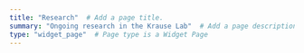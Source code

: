 ```yaml
---
title: "Research"  # Add a page title.
summary: "Ongoing research in the Krause Lab"  # Add a page description.
type: "widget_page"  # Page type is a Widget Page
---
```

